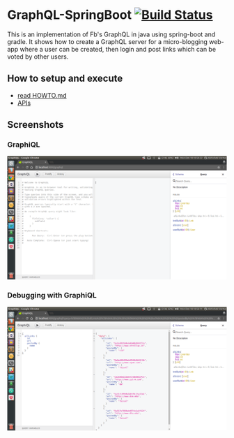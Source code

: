 # GraphQL-SpringBoot  [![Build Status](https://api.travis-ci.org/thekosmix/GraphQL-SpringBoot.png)](http://travis-ci.org/GraphQL-SpringBoot)
This is an implementation of Fb's GraphQL in java using spring-boot and gradle. It shows how to create a GraphQL server for a micro-blogging web-app where a user can be created, then login and post links which can be voted by other users.

## How to setup and execute
 - [read HOWTO.md](HOWTO.md)
 - [APIs](https://www.getpostman.com/collections/be1d19307f5c34c13f5d)

## Screenshots
### GraphiQL

  ![GraphQL](ScreenShots/GiQL.png)
  
### Debugging with GraphiQL

  ![Debugging with GraphiQL](ScreenShots/GiQL2.png)
